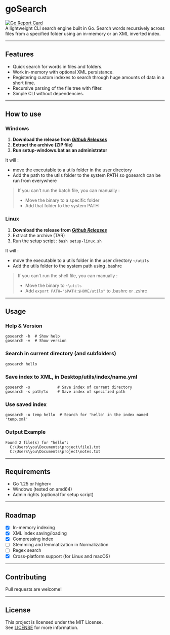 # goSearch  
[![Go Report Card](https://goreportcard.com/badge/github.com/joaberch/goSearch)](https://goreportcard.com/report/github.com/joaberch/goSearch)  
A lightweight CLI search engine built in Go. Search words recursively across files from a specified folder using an in-memory or an XML inverted index.

---


## Features
- Quick search for words in files and folders.  
- Work in-memory with optional XML persistance.  
- Registering custom indexes to search through huge amounts of data in a short time.  
- Recursive parsing of the file tree with filter.  
- Simple CLI without dependencies.

---


## How to use
### Windows
1. **Download the release from *[Github Releases](https://github.com/joaberch/goSearch/releases)***
2. **Extract the archive (ZIP file)**
3. **Run setup-windows.bat as an administrator**

It will :
- move the executable to a utils folder in the user directory
- Add the path to the utils folder to the system PATH so gosearch can be run from everywhere

> If you can't run the batch file, you can manually :
> - Move the binary to a specific folder
> - Add that folder to the system PATH

### Linux
1. **Download the release from *[Github Releases](https://github.com/joaberch/goSearch/releases)***
2. Extract the archive (TAR)
3. Run the setup script : `bash setup-linux.sh`

It will :
- move the executable to a utils folder in the user directory `~/utils`
- Add the utils folder to the system path using .bashrc

> If you can't run the shell file, you can manually :
> - Move the binary to ``~\utils``
> - Add ``export PATH="$PATH:$HOME/utils"`` to .bashrc or .zshrc

---

## Usage

### Help & Version

```
gosearch -h  # Show help
gosearch -v  # Show version
```

### Search in current directory (and subfolders)

```
gosearch hello
```
### Save index to XML, in Desktop/utils/index/name.yml
```
gosearch -s            # Save index of current directory
gosearch -s path/to    # Save index of specified path
```
### Use saved index
```
gosearch -u temp hello  # Search for 'hello' in the index named 'temp.xml'
```
### Output Example
```
Found 2 file(s) for "hello":
  C:\Users\you\Documents\project\file1.txt
  C:\Users\you\Documents\project\notes.txt
```

---


## Requirements
- Go 1.25 or higher<  
- Windows (tested on amd64)  
- Admin rights (optional for setup script)

---


## Roadmap
- [x] In-memory indexing  
- [x] XML index saving/loading
- [x] Compressing index 
- [ ] Stemming and lemmatization in Normalization  
- [ ] Regex search  
- [x] Cross-platform support (for Linux and macOS)

---


## Contributing
Pull requests are welcome!

---


## License
This project is licensed under the MIT License.  
See [LICENSE](https://github.com/joaberch/goSearch/blob/dev/LICENSE) for more information.
